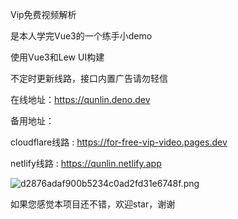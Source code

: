 
Vip免费视频解析

是本人学完Vue3的一个练手小demo

使用Vue3和Lew UI构建

不定时更新线路，接口内置广告请勿轻信

在线地址：https://qunlin.deno.dev

备用地址：

cloudflare线路 : https://for-free-vip-video.pages.dev

netlify线路 : https://qunlin.netlify.app

![d2876adaf900b5234c0ad2fd31e6748f.png](https://ice.frostsky.com/2024/09/15/d2876adaf900b5234c0ad2fd31e6748f.png)

如果您感觉本项目还不错，欢迎star，谢谢
